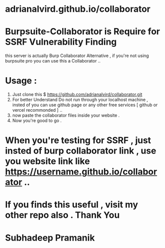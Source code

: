 # adrianalvird.github.io/collaborator

# Burpsuite-Collaborator is Require for SSRF Vulnerability Finding
this server is actually Burp Collaborator Alternative , if you're not using burpsuite pro you can use this a Collaborator .. 

# Usage : 
  1. Just clone this $  https://github.com/adrianalvird/collaborator.git
  2. For better Understand Do not run through your localhost machine , insted of  you can use github page or any other free services [ github or vercel recommonded ] ..
  3. now paste the collaborator files inside your website .
  4. Now you're good to go .

# When you're testing for SSRF , just insted of burp collaborator link , use you website link  like https://username.github.io/collaborator ..

# If you finds this useful , visit my other repo also . Thank You 

# Subhadeep Pramanik
